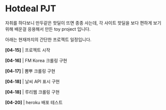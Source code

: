# Hotdeal PJT

자취를 하다보니 만두같은 핫딜이 뜨면 종종 사는데, 각 사이트 핫딜을 보다 편하게 보기위해 배운걸 응용해서 만든 toy project 입니다. 



아래는 현재까지의 간단한 프로젝트 일정입니다.



**[04-15]** | 프로젝트 시작

**[04-16]** |  FM Korea 크롤링 구현

**[04-17]** | 뽐뿌 크롤링 구현

**[04-18]** | 날씨 API 표시 구현

**[04-18]** | 루리웹 크롤링 구현

**[04-20]** | heroku 배포 테스트

